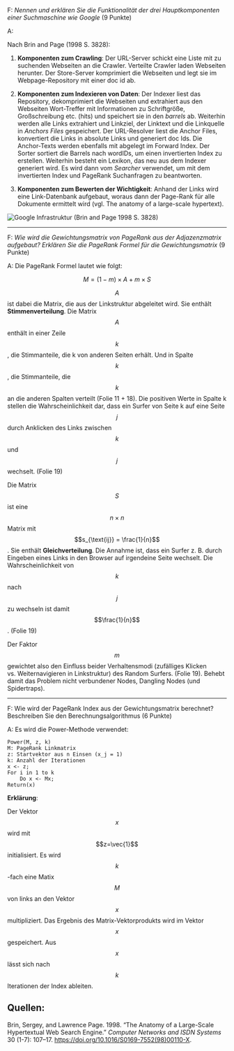 F: *Nennen und erklären Sie die Funktionalität der drei Hauptkomponenten
einer Suchmaschine wie Google* (9 Punkte)

A:

Nach Brin and Page (1998 S. 3828):

1.  **Komponenten zum Crawling**: Der URL-Server schickt eine Liste mit
    zu suchenden Webseiten an die Crawler. Verteilte Crawler laden
    Webseiten herunter. Der Store-Server komprimiert die Webseiten und
    legt sie im Webpage-Repository mit einer doc id ab.

2.  **Komponenten zum Indexieren von Daten**: Der Indexer liest das
    Repository, dekomprimiert die Webseiten und extrahiert aus den
    Webseiten Wort-Treffer mit Informationen zu Schriftgröße,
    Großschreibung etc. (hits) und speichert sie in den *barrels* ab.
    Weiterhin werden alle Links extrahiert und Linkziel, der Linktext
    und die Linkquelle in *Anchors Files* gespeichert. Der URL-Resolver
    liest die Anchor Files, konvertiert die Links in absolute Links und
    generiert doc Ids. Die Anchor-Texts werden ebenfalls mit abgelegt im
    Forward Index. Der Sorter sortiert die Barrels nach wordIDs, um
    einen invertierten Index zu erstellen. Weiterhin besteht ein
    Lexikon, das neu aus dem Indexer generiert wird. Es wird dann vom
    *Searcher* verwendet, um mit dem invertierten Index und PageRank
    Suchanfragen zu beantworten.

3.  **Komponenten zum Bewerten der Wichtigkeit**: Anhand der Links wird
    eine Link-Datenbank aufgebaut, woraus dann der Page-Rank für alle
    Dokumente ermittelt wird (vgl. The anatomy of a large-scale
    hypertext).

![Google Infrastruktur (Brin and Page 1998 S.
3828)](../../.gitbook/assets/google_infrastructure.jpg)

------------------------------------------------------------------------

F: *Wie wird die Gewichtungsmatrix von PageRank aus der Adjazenzmatrix
aufgebaut? Erklären Sie die PageRank Formel für die Gewichtungsmatrix*
(9 Punkte)

A: Die PageRank Formel lautet wie folgt:

$$
M = \left( 1 - m \right) \times A + m \times S
$$

$$A$$ ist dabei die Matrix, die aus der Linkstruktur abgeleitet wird.
Sie enthält **Stimmenverteilung**. Die Matrix $$A$$ enthält in einer
Zeile $$k$$, die Stimmanteile, die k von anderen Seiten erhält. Und in
Spalte $$k$$, die Stimmanteile, die $$k$$ an die anderen Spalten
verteilt (Folie 11 + 18). Die positiven Werte in Spalte k stellen die
Wahrscheinlichkeit dar, dass ein Surfer von Seite k auf eine Seite $$j$$
durch Anklicken des Links zwischen $$k$$ und $$j$$ wechselt. (Folie 19)

Die Matrix $$S$$ ist eine $$n \times n$$ Matrix mit
$$s_{\text{ij}} = \frac{1}{n}$$. Sie enthält **Gleichverteilung**. Die
Annahme ist, dass ein Surfer z. B. durch Eingeben eines Links in den
Browser auf irgendeine Seite wechselt. Die Wahrscheinlichkeit von $$k$$
nach $$j$$ zu wechseln ist damit $$\frac{1}{n}$$. (Folie 19)

Der Faktor $$m$$ gewichtet also den Einfluss beider Verhaltensmodi
(zufälliges Klicken vs. Weiternavigieren in Linkstruktur) des Random
Surfers. (Folie 19). Behebt damit das Problem nicht verbundener Nodes,
Dangling Nodes (und Spidertraps).

------------------------------------------------------------------------

F: Wie wird der PageRank Index aus der Gewichtungsmatrix berechnet?
Beschreiben Sie den Berechnungsalgorithmus (6 Punkte)

A: Es wird die Power-Methode verwendet:

    Power(M, z, k)
    M: PageRank Linkmatrix
    z: Startvektor aus n Einsen (x_j = 1)
    k: Anzahl der Iterationen
    x <- z;
    For i in 1 to k
        Do x <- Mx;
    Return(x)

**Erklärung**:

Der Vektor $$x$$ wird mit $$z=\vec{1}$$ initialisiert. Es wird
$$k$$-fach eine Matix $$M$$ von links an den Vektor $$x$$ multipliziert.
Das Ergebnis des Matrix-Vektorprodukts wird im Vektor $$x$$ gespeichert.
Aus $$x$$ lässt sich nach $$k$$ Iterationen der Index ableiten.

Quellen:
--------

Brin, Sergey, and Lawrence Page. 1998. “The Anatomy of a Large-Scale
Hypertextual Web Search Engine.” *Computer Networks and ISDN Systems* 30
(1-7): 107–17. <https://doi.org/10.1016/S0169-7552(98)00110-X>.
